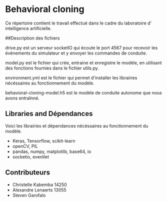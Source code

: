 # Behavioral cloning

Ce répertoire contient le travail effectué dans le cadre du laboratoire d' intelligence artificielle.

##Description des fichiers

drive.py est un serveur socketIO qui écoute le port 4567 pour recevoir les évènements du simulateur et y envoyer les commandes de conduite.

model.py est le fichier qui crée, entraine et enregistre le modèle, en utilisant des fonctions fournies dans le fichier utils.py.

environment.yml est le fichier qui permet d'installer les librairies nécéssaires au fonctionnement du modèle.

behavioral-cloning-model.h5 est le modèle de conduite autonome que nous avons entraînné.

## Libraries and Dépendances

Voici les librairies et dépendances nécéssaires au fonctionnement du modèle.

- Keras, Tensorflow, scikit-learn
- openCV, PIL
- pandas, numpy, matplotlib, base64, io
- socketio, eventlet

## Contributeurs

- Christelle Kabemba 14250
- Alexandre Lenaerts 13055
- Steven Garofalo 

